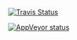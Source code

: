 

[![Travis Status](https://travis-ci.org/arokem/dipy-tester.svg?branch=master)](https://travis-ci.org/arokem/dipy-tester)


[![AppVeyor status](https://ci.appveyor.com/api/projects/status/github/arokem/dipy-tester?svg=True)](https://ci.appveyor.com/project/arokem/dipy-tester/branch/master)
